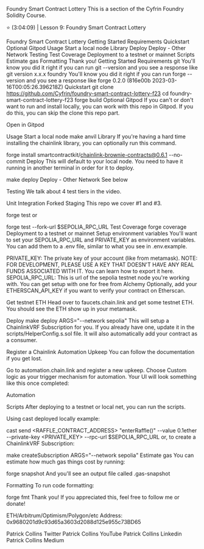 Foundry Smart Contract Lottery
This is a section of the Cyfrin Foundry Solidity Course.

⭐️ (3:04:09) | Lesson 9: Foundry Smart Contract Lottery

Foundry Smart Contract Lottery
Getting Started
Requirements
Quickstart
Optional Gitpod
Usage
Start a local node
Library
Deploy
Deploy - Other Network
Testing
Test Coverage
Deployment to a testnet or mainnet
Scripts
Estimate gas
Formatting
Thank you!
Getting Started
Requirements
git
You'll know you did it right if you can run git --version and you see a response like git version x.x.x
foundry
You'll know you did it right if you can run forge --version and you see a response like forge 0.2.0 (816e00b 2023-03-16T00:05:26.396218Z)
Quickstart
git clone https://github.com/Cyfrin/foundry-smart-contract-lottery-f23
cd foundry-smart-contract-lottery-f23
forge build
Optional Gitpod
If you can't or don't want to run and install locally, you can work with this repo in Gitpod. If you do this, you can skip the clone this repo part.

Open in Gitpod

Usage
Start a local node
make anvil
Library
If you're having a hard time installing the chainlink library, you can optionally run this command.

forge install smartcontractkit/chainlink-brownie-contracts@0.6.1 --no-commit
Deploy
This will default to your local node. You need to have it running in another terminal in order for it to deploy.

make deploy
Deploy - Other Network
See below

Testing
We talk about 4 test tiers in the video.

Unit
Integration
Forked
Staging
This repo we cover #1 and #3.

forge test
or

forge test --fork-url $SEPOLIA_RPC_URL
Test Coverage
forge coverage
Deployment to a testnet or mainnet
Setup environment variables
You'll want to set your SEPOLIA_RPC_URL and PRIVATE_KEY as environment variables. You can add them to a .env file, similar to what you see in .env.example.

PRIVATE_KEY: The private key of your account (like from metamask). NOTE: FOR DEVELOPMENT, PLEASE USE A KEY THAT DOESN'T HAVE ANY REAL FUNDS ASSOCIATED WITH IT.
You can learn how to export it here.
SEPOLIA_RPC_URL: This is url of the sepolia testnet node you're working with. You can get setup with one for free from Alchemy
Optionally, add your ETHERSCAN_API_KEY if you want to verify your contract on Etherscan.

Get testnet ETH
Head over to faucets.chain.link and get some testnet ETH. You should see the ETH show up in your metamask.

Deploy
make deploy ARGS="--network sepolia"
This will setup a ChainlinkVRF Subscription for you. If you already have one, update it in the scripts/HelperConfig.s.sol file. It will also automatically add your contract as a consumer.

Register a Chainlink Automation Upkeep
You can follow the documentation if you get lost.

Go to automation.chain.link and register a new upkeep. Choose Custom logic as your trigger mechanism for automation. Your UI will look something like this once completed:

Automation

Scripts
After deploying to a testnet or local net, you can run the scripts.

Using cast deployed locally example:

cast send <RAFFLE_CONTRACT_ADDRESS> "enterRaffle()" --value 0.1ether --private-key <PRIVATE_KEY> --rpc-url $SEPOLIA_RPC_URL
or, to create a ChainlinkVRF Subscription:

make createSubscription ARGS="--network sepolia"
Estimate gas
You can estimate how much gas things cost by running:

forge snapshot
And you'll see an output file called .gas-snapshot

Formatting
To run code formatting:

forge fmt
Thank you!
If you appreciated this, feel free to follow me or donate!

ETH/Arbitrum/Optimism/Polygon/etc Address: 0x9680201d9c93d65a3603d2088d125e955c73BD65

Patrick Collins Twitter Patrick Collins YouTube Patrick Collins Linkedin Patrick Collins Medium
